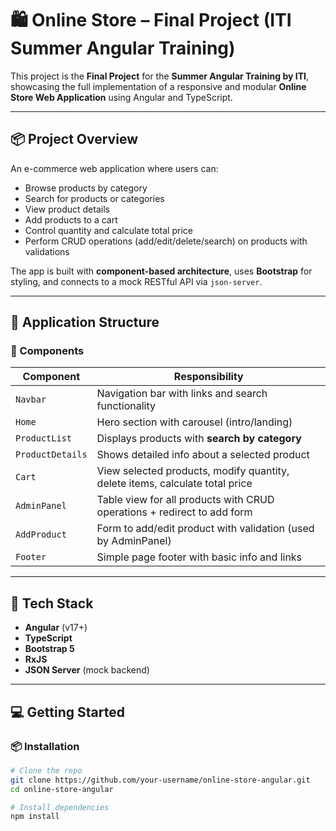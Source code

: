 # 🛍️ Online Store – Final Project (ITI Summer Angular Training)

This project is the **Final Project** for the **Summer Angular Training by ITI**, showcasing the full implementation of a responsive and modular **Online Store Web Application** using Angular and TypeScript.

---

## 📦 Project Overview

An e-commerce web application where users can:
- Browse products by category
- Search for products or categories
- View product details
- Add products to a cart
- Control quantity and calculate total price
- Perform CRUD operations (add/edit/delete/search) on products with validations

The app is built with **component-based architecture**, uses **Bootstrap** for styling, and connects to a mock RESTful API via `json-server`.

---

## 📁 Application Structure

### 🔧 Components

| Component         | Responsibility                                                                 |
|------------------|---------------------------------------------------------------------------------|
| `Navbar`         | Navigation bar with links and search functionality                              |
| `Home`           | Hero section with carousel (intro/landing)                                      |
| `ProductList`    | Displays products with **search by category**        |
| `ProductDetails` | Shows detailed info about a selected product                                    |
| `Cart`           | View selected products, modify quantity, delete items, calculate total price    |
| `AdminPanel`     | Table view for all products with CRUD operations + redirect to add form         |
| `AddProduct`     | Form to add/edit product with validation (used by AdminPanel)                   |
| `Footer`         | Simple page footer with basic info and links                                    |

---

## 🧰 Tech Stack

- **Angular** (v17+)
- **TypeScript**
- **Bootstrap 5**
- **RxJS**
- **JSON Server** (mock backend)

---

## 💻 Getting Started

### 📦 Installation

```bash
# Clone the repo
git clone https://github.com/your-username/online-store-angular.git
cd online-store-angular

# Install dependencies
npm install

